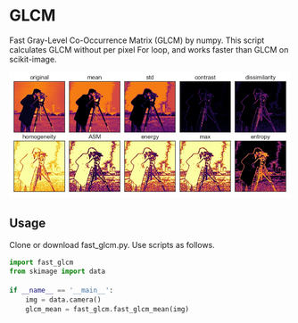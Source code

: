 # GLCM
Fast Gray-Level Co-Occurrence Matrix (GLCM) by numpy. This script calculates GLCM without per pixel For loop, and works faster than GLCM on scikit-image.

![img](./img/output.jpg)

## Usage

Clone or download fast_glcm.py. Use scripts as follows.

```python
import fast_glcm
from skimage import data

if __name__ == '__main__':
    img = data.camera()
    glcm_mean = fast_glcm.fast_glcm_mean(img)
```
